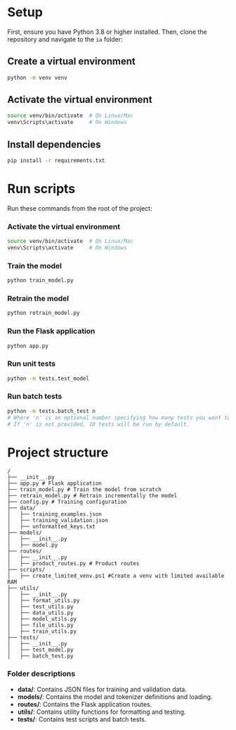 # Setup

First, ensure you have Python 3.8 or higher installed. Then, clone the repository and navigate to the `ia` folder:

## Create a virtual environment

```sh
python -m venv venv
```

## Activate the virtual environment

```sh
source venv/bin/activate  # On Linux/Mac
venv\Scripts\activate     # On Windows
```

## Install dependencies

```sh
pip install -r requirements.txt
```

# Run scripts

Run these commands from the root of the project:

### Activate the virtual environment

```sh
source venv/bin/activate  # On Linux/Mac
venv\Scripts\activate     # On Windows
```

### Train the model

```sh
python train_model.py
```

### Retrain the model

```sh
python retrain_model.py
```

### Run the Flask application

```sh
python app.py
```

### Run unit tests

```sh
python -m tests.test_model
```

### Run batch tests

```sh
python -m tests.batch_test n
# Where 'n' is an optional number specifying how many tests you want to run.
# If 'n' is not provided, 10 tests will be run by default.
```

# Project structure

```
/
├── __init__.py
├── app.py # Flask application
├── train_model.py # Train the model from scratch
├── retrain_model.py # Retrain incrementally the model
├── config.py # Training configuration
├── data/
│   ├── training_examples.json
│   ├── training_validation.json
│   ├── unformatted_keys.txt
├── models/
│   ├── __init__.py
│   ├── model.py
├── routes/
│   ├── __init__.py
│   ├── product_routes.py # Product routes
├── scripts/
│   ├── create_limited_venv.ps1 #Create a venv with limited available RAM
├── utils/
│   ├── __init__.py
│   ├── format_utils.py
│   ├── test_utils.py
│   ├── data_utils.py
│   ├── model_utils.py
│   ├── file_utils.py
│   ├── train_utils.py
├── tests/
│   ├── __init__.py
│   ├── test_model.py
│   ├── batch_test.py
```

### Folder descriptions

- **data/**: Contains JSON files for training and validation data.
- **models/**: Contains the model and tokenizer definitions and loading.
- **routes/**: Contains the Flask application routes.
- **utils/**: Contains utility functions for formatting and testing.
- **tests/**: Contains test scripts and batch tests.

